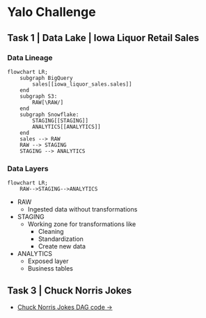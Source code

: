 # Yalo Challenge

## Task 1 | Data Lake | Iowa Liquor Retail Sales 

### Data Lineage
```mermaid
flowchart LR;
    subgraph BigQuery
        sales[[iowa_liquor_sales.sales]]
    end
    subgraph S3:
        RAW[\RAW/]
    end
    subgraph Snowflake:
        STAGING[[STAGING]]
        ANALYTICS[[ANALYTICS]]
    end
    sales --> RAW
    RAW --> STAGING
    STAGING --> ANALYTICS
```

### Data Layers
```mermaid
flowchart LR;
    RAW-->STAGING-->ANALYTICS
```

 * RAW
   * Ingested data without transformations
 * STAGING
   * Working zone for transformations like
     * Cleaning
     * Standardization
     * Create new data
 * ANALYTICS
   * Exposed layer
   * Business tables

## Task 3 | Chuck Norris Jokes

 * [Chuck Norris Jokes DAG code →](dags/dag_chuck_norris_jokes/chuck_norris_jokes.py)